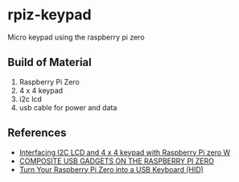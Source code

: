# rpiz-keypad
Micro keypad using the raspberry pi zero

## Build of Material

1. Raspberry Pi Zero
2. 4 x 4 keypad
3. i2c lcd
4. usb cable for power and data

## References

- [Interfacing I2C LCD and 4 x 4 keypad with Raspberry Pi zero W](https://circuitdigest.com/microcontroller-projects/interfacing-i2c-lcd-and-4x4-keypad-with-raspberry-pi-zero-w)
- [COMPOSITE USB GADGETS ON THE RASPBERRY PI ZERO](http://www.isticktoit.net/?p=1383)
- [Turn Your Raspberry Pi Zero into a USB Keyboard (HID)](https://randomnerdtutorials.com/raspberry-pi-zero-usb-keyboard-hid)
